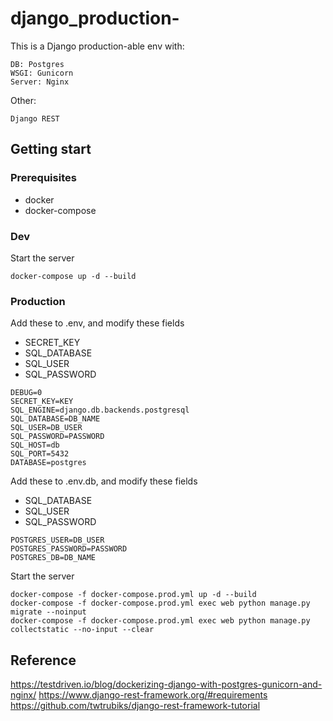 # django_production-
This is a Django production-able env with:
```
DB: Postgres
WSGI: Gunicorn
Server: Nginx
```
Other:
```
Django REST
```

## Getting start
### Prerequisites
* docker
* docker-compose

### Dev
Start the server
```
docker-compose up -d --build 
```
### Production
Add these to .env, and modify these fields
* SECRET_KEY
* SQL_DATABASE
* SQL_USER
* SQL_PASSWORD
```
DEBUG=0 
SECRET_KEY=KEY
SQL_ENGINE=django.db.backends.postgresql
SQL_DATABASE=DB_NAME
SQL_USER=DB_USER
SQL_PASSWORD=PASSWORD
SQL_HOST=db
SQL_PORT=5432
DATABASE=postgres
```
Add these to .env.db, and modify these fields
* SQL_DATABASE
* SQL_USER
* SQL_PASSWORD
```
POSTGRES_USER=DB_USER
POSTGRES_PASSWORD=PASSWORD
POSTGRES_DB=DB_NAME
```
Start the server 
```
docker-compose -f docker-compose.prod.yml up -d --build 
docker-compose -f docker-compose.prod.yml exec web python manage.py migrate --noinput
docker-compose -f docker-compose.prod.yml exec web python manage.py collectstatic --no-input --clear
```

## Reference
https://testdriven.io/blog/dockerizing-django-with-postgres-gunicorn-and-nginx/
https://www.django-rest-framework.org/#requirements
https://github.com/twtrubiks/django-rest-framework-tutorial
